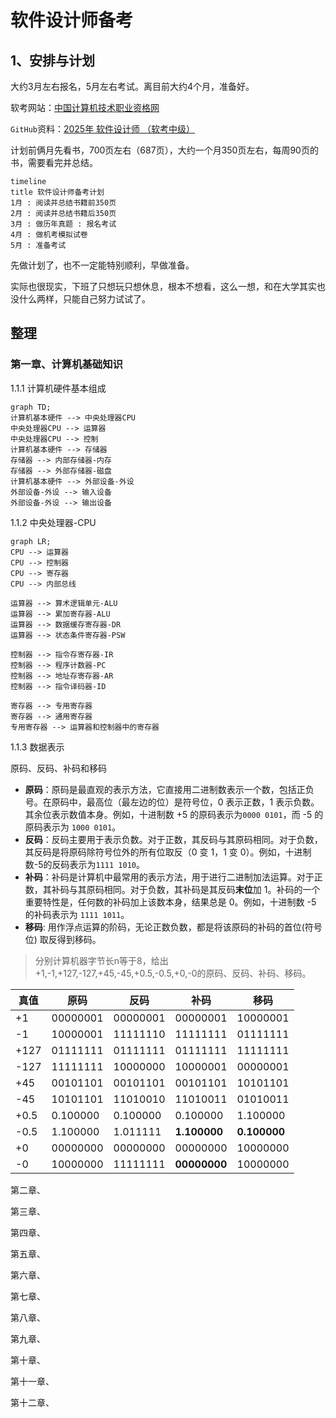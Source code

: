 # 软件设计师备考

## 1、安排与计划

大约3月左右报名，5月左右考试。离目前大约4个月，准备好。

软考网站：[中国计算机技术职业资格网](https://www.ruankao.org.cn/)

`GitHub`资料：[2025年 软件设计师 （软考中级）](https://github.com/xiaomabenten/software_designer/)

计划前俩月先看书，700页左右（687页），大约一个月350页左右，每周90页的书，需要看完并总结。

```mermaid
timeline
title 软件设计师备考计划
1月 : 阅读并总结书籍前350页
2月 : 阅读并总结书籍后350页
3月 : 做历年真题 : 报名考试
4月 : 做机考模拟试卷
5月 : 准备考试
```

先做计划了，也不一定能特别顺利，早做准备。

实际也很现实，下班了只想玩只想休息，根本不想看，这么一想，和在大学其实也没什么两样，只能自己努力试试了。

## 整理

### 第一章、计算机基础知识

1.1.1 计算机硬件基本组成

```mermaid
graph TD;
计算机基本硬件 --> 中央处理器CPU
中央处理器CPU --> 运算器
中央处理器CPU --> 控制
计算机基本硬件 --> 存储器
存储器 --> 内部存储器-内存
存储器 --> 外部存储器-磁盘
计算机基本硬件 --> 外部设备-外设
外部设备-外设 --> 输入设备
外部设备-外设 --> 输出设备
```

1.1.2 中央处理器-CPU

```mermaid
graph LR;
CPU --> 运算器
CPU --> 控制器
CPU --> 寄存器
CPU --> 内部总线

运算器 --> 算术逻辑单元-ALU
运算器 --> 累加寄存器-ALU
运算器 --> 数据缓存寄存器-DR
运算器 --> 状态条件寄存器-PSW

控制器 --> 指令存寄存器-IR
控制器 --> 程序计数器-PC
控制器 --> 地址存寄存器-AR
控制器 --> 指令译码器-ID

寄存器 --> 专用寄存器
寄存器 --> 通用寄存器
专用寄存器 --> 运算器和控制器中的寄存器
```

1.1.3 数据表示

原码、反码、补码和移码

- **原码**：原码是最直观的表示方法，它直接用二进制数表示一个数，包括正负号。在原码中，最高位（最左边的位）是符号位，0 表示正数，1 表示负数。其余位表示数值本身。例如，十进制数 +5 的原码表示为`0000 0101`，而 -5 的原码表示为 `1000 0101`。
- **反码**：反码主要用于表示负数。对于正数，其反码与其原码相同。对于负数，其反码是将原码除符号位外的所有位取反（0 变 1，1 变 0）。例如，十进制数-5的反码表示为`1111 1010`。
- **补码**：补码是计算机中最常用的表示方法，用于进行二进制加法运算。对于正数，其补码与其原码相同。对于负数，其补码是其反码**末位**加 1。补码的一个重要特性是，任何数的补码加上该数本身，结果总是 0。例如，十进制数 -5 的补码表示为 `1111 1011`。
- **移码**: 用作浮点运算的阶码，无论正数负数，都是将该原码的补码的首位(符号位) 取反得到移码。

> 分别计算机器字节长n等于8，给出+1,-1,+127,-127,+45,-45,+0.5,-0.5,+0,-0的原码、反码、补码、移码。

| 真值 | 原码     | 反码     | 补码         | 移码         |
| ---- | -------- | -------- | ------------ | ------------ |
| +1   | 00000001 | 00000001 | 00000001     | 10000001     |
| -1   | 10000001 | 11111110 | 11111111     | 01111111     |
| +127 | 01111111 | 01111111 | 01111111     | 11111111     |
| -127 | 11111111 | 10000000 | 10000001     | 00000001     |
| +45  | 00101101 | 00101101 | 00101101     | 10101101     |
| -45  | 10101101 | 11010010 | 11010011     | 01010011     |
| +0.5 | 0.100000 | 0.100000 | 0.100000     | 1.100000     |
| -0.5 | 1.100000 | 1.011111 | **1.100000** | **0.100000** |
| +0   | 00000000 | 00000000 | 00000000     | 10000000     |
| -0   | 10000000 | 11111111 | **00000000** | 10000000     |



第二章、

第三章、

第四章、

第五章、

第六章、

第七章、

第八章、

第九章、

第十章、

第十一章、

第十二章、









































<!-- 加载mermaid，以便GitHub page 展示mermaid -->
<script src="https://unpkg.com/mermaid@11.4.1/dist/mermaid.min.js"></script>
<!-- 兼容GitHub -->

<script>
mermaid.initialize({startOnLoad:true});
window.mermaid.init(undefined, document.querySelectorAll('.language-mermaid'));
</script>